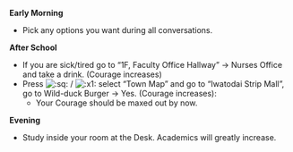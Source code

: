 **Early Morning**

- Pick any options you want during all conversations.

**After School**

- If you are sick/tired go to “1F, Faculty Office Hallway” -> Nurses Office and take a drink. (Courage increases)
- Press ![:sq:](/assets/square.png) / ![:x1:](/assets/x1.png) select “Town Map” and go to “Iwatodai Strip Mall”, go to Wild-duck Burger -> Yes. (Courage increases):
  - Your Courage should be maxed out by now.

**Evening**

- Study inside your room at the Desk. Academics will greatly increase.
